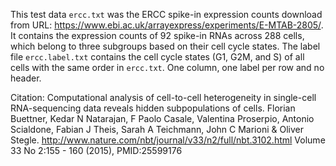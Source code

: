 This test data `ercc.txt` was the ERCC spike-in expression counts download from URL: https://www.ebi.ac.uk/arrayexpress/experiments/E-MTAB-2805/. It contains the expression counts of 92 spike-in RNAs across 288 cells, which belong to three subgroups based on their cell cycle states.
The label file `ercc.label.txt` contains the cell cycle states (G1, G2M, and S) of all cells with the same order in `ercc.txt`. One column, one label per row and no header.

Citation:
Computational analysis of cell-to-cell heterogeneity in single-cell RNA-sequencing data reveals hidden subpopulations of cells. Florian Buettner, Kedar N Natarajan, F Paolo Casale, Valentina Proserpio, Antonio Scialdone, Fabian J Theis, Sarah A Teichmann, John C Marioni & Oliver Stegle. http://www.nature.com/nbt/journal/v33/n2/full/nbt.3102.html Volume 33 No 2:155 - 160 (2015), PMID:25599176


